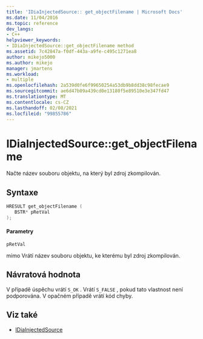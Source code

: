 ```yaml
---
title: 'IDiaInjectedSource:: get_objectFilename | Microsoft Docs'
ms.date: 11/04/2016
ms.topic: reference
dev_langs:
- C++
helpviewer_keywords:
- IDiaInjectedSource::get_objectFilename method
ms.assetid: 7c42847a-f0df-443a-a9fe-c495c1271ea8
author: mikejo5000
ms.author: mikejo
manager: jmartens
ms.workload:
- multiple
ms.openlocfilehash: 2a539d0fe6f99650254a53db9b8dd38c98fecae9
ms.sourcegitcommit: ae6d47b09a439cd0e13180f5e89510e3e347fd47
ms.translationtype: MT
ms.contentlocale: cs-CZ
ms.lasthandoff: 02/08/2021
ms.locfileid: "99855786"
---
```

# <a name="idiainjectedsourceget_objectfilename"></a>IDiaInjectedSource::get_objectFilename
Načte název souboru objektu, na který byl zdroj zkompilován.

## <a name="syntax"></a>Syntaxe

```C++
HRESULT get_objectFilename ( 
   BSTR* pRetVal
);
```

#### <a name="parameters"></a>Parametry
 `pRetVal`

mimo Vrátí název souboru objektu, ke kterému byl zdroj zkompilován.

## <a name="return-value"></a>Návratová hodnota
 V případě úspěchu vrátí `S_OK` . Vrátí `S_FALSE` , pokud tato vlastnost není podporována. V opačném případě vrátí kód chyby.

## <a name="see-also"></a>Viz také
- [IDiaInjectedSource](../../debugger/debug-interface-access/idiainjectedsource.md)